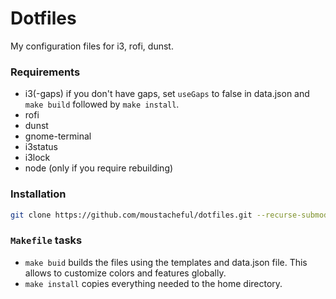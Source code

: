 # Dotfiles

My configuration files for i3, rofi, dunst.

### Requirements

- i3(-gaps) if you don't have gaps, set `useGaps` to false in data.json and `make build` followed by `make install`.
- rofi
- dunst
- gnome-terminal
- i3status
- i3lock
- node (only if you require rebuilding)

### Installation

```bash
git clone https://github.com/moustacheful/dotfiles.git --recurse-submodules
```

### `Makefile` tasks

- `make buid` builds the files using the templates and data.json file. This allows to customize colors and features globally.
- `make install` copies everything needed to the home directory.
